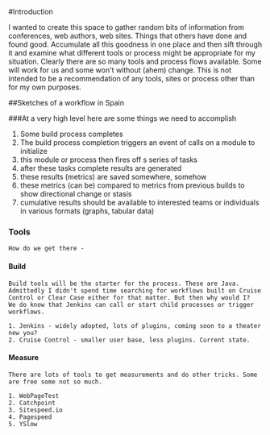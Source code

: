 #Introduction

I wanted to create this space to gather random bits of information from conferences, web authors, web sites. Things that others have done and found good.
Accumulate all this goodness in one place and then sift through it and examine what different tools or process might be appropriate for my situation.
Clearly there are so many tools and process flows available. Some will work for us and some won't without (ahem) change.
This is not intended to be a recommendation of any tools, sites or process other than for my own purposes.

##Sketches of a workflow in Spain

###At a very high level here are some things we need to accomplish

1. Some build process completes
2. The build process completion triggers an event of calls on a module to initialize
3. this module or process then fires off s series of tasks
4. after these tasks complete results are generated
5. these results (metrics) are saved somewhere, somehow
6. these metrics (can be) compared to metrics from previous builds to show directional change or stasis
7. cumulative results should be available to interested teams or individuals in various formats (graphs, tabular data)

### Tools
    How do we get there -

#### Build

    Build tools will be the starter for the process. These are Java.
    Admittedly I didn't spend time searching for workflows built on Cruise Control or Clear Case either for that matter. But then why would I?
    We do know that Jenkins can call or start child processes or trigger workflows.

    1. Jenkins - widely adopted, lots of plugins, coming soon to a theater new you?
    2. Cruise Control - smaller user base, less plugins. Current state.


#### Measure

    There are lots of tools to get measurements and do other tricks. Some are free some not so much.

    1. WebPageTest
    2. Catchpoint
    3. Sitespeed.io
    4. Pagespeed
    5. YSlow




